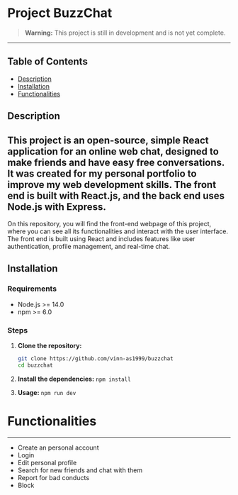 # Project BuzzChat

> **Warning:** This project is still in development and is not yet complete.

***

## Table of Contents
- [Description](#description)
- [Installation](#installation)
- [Functionalities](#functionalities)

## Description

This project is an open-source, simple React application for an online web chat, designed to make friends and have easy free conversations. It was created for my personal portfolio to improve my web development skills. The front end is built with React.js, and the back end uses Node.js with Express.
---
On this repository, you will find the front-end webpage of this project, where you can see all its functionalities and interact with the user interface. The front end is built using React and includes features like user authentication, profile management, and real-time chat.

## Installation

### Requirements

- Node.js >= 14.0
- npm >= 6.0

### Steps

1. **Clone the repository:**

   ```bash
   git clone https://github.com/vinn-as1999/buzzchat
   cd buzzchat


2. **Install the dependencies:**
```npm install```

3. **Usage:**
```npm run dev```

# Functionalities
***
- Create an personal account
- Login
- Edit personal profile
- Search for new friends and chat with them
- Report for bad conducts
- Block




